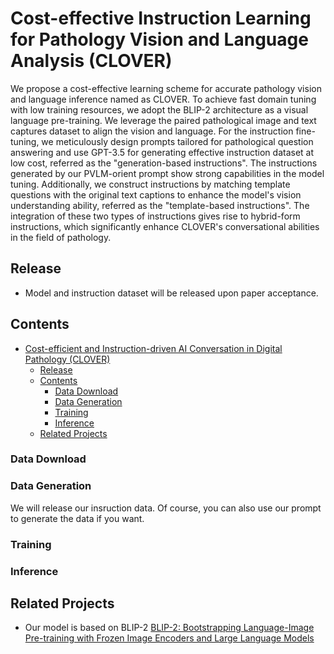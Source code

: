 # Cost-effective Instruction Learning for Pathology Vision and Language Analysis (CLOVER)


We propose a cost-effective learning scheme for accurate pathology vision and language inference named as CLOVER. To achieve fast domain tuning with low training resources, we adopt the BLIP-2 architecture as a visual language pre-training. We leverage the paired pathological image and text captures dataset to align the vision and language. For the instruction fine-tuning, we meticulously design prompts tailored for pathological question answering and use GPT-3.5 for generating effective instruction dataset at low cost, referred as the "generation-based instructions". The instructions generated by our PVLM-orient prompt show strong capabilities in the model tuning. Additionally, we construct instructions by matching template questions with the original text captions to enhance the model's vision understanding ability, referred as the "template-based instructions". The integration of these two types of instructions gives rise to hybrid-form instructions, which significantly enhance CLOVER's conversational abilities in the field of pathology.









## Release
- Model and instruction dataset will be released upon paper acceptance.
 




<!-- <p align="center">
    <img src="images/pipeline_clustering.png" width="90%"> <br>
 
  *We have created a grounded image-text dataset from educational histopathology videos on YouTube. The bottom row displays an illustrative example. First, we detect frames that have a stable background. Then we extract the narrators' mouse cursors. Then, we perform spatio-temporal clustering on the mouse pointer locations to obtain dense visual groundings for the narrators' speech. Using this method, we create grounded image-text dataset, from which we generate Quilt-Instruct to train our visual Language Learning Model, Quilt-LLaVA.*
</p> -->



## Contents
- [Cost-efficient and Instruction-driven AI Conversation in Digital Pathology (CLOVER)](#cost-efficient-and-instruction-driven-ai-conversation-in-digital-pathology-clover)
  - [Release](#release)
  - [Contents](#contents)
    - [Data Download](#data-download)
    - [Data Generation](#data-generation)
    - [Training](#training)
    - [Inference](#inference)
  - [Related Projects](#related-projects)


### Data Download

### Data Generation 

We will release our insruction data. Of course, you can also use our prompt to generate the data if you want.

### Training

### Inference
 



## Related Projects
- Our model is based on BLIP-2 [BLIP-2: Bootstrapping Language-Image Pre-training with Frozen Image Encoders and Large Language Models](https://github.com/salesforce/LAVIS/tree/main)




